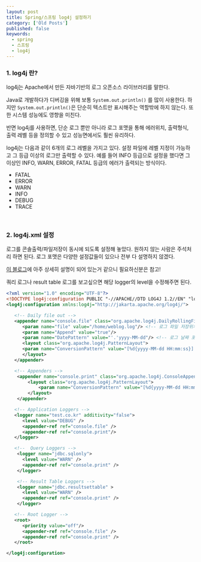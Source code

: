 ```yaml
---
layout: post
title: Spring/스프링 log4j 설정하기
category: ['Old Posts']
published: false
keywords:
  - spring
  - 스프링
  - log4j
---
```


### 1. log4j 란?

log4j는 Apache에서 만든 자바기반의 로그 오픈소스 라이브러리를 말한다.

Java로 개발하다가 디버깅을 위해 보통 `System.out.println()` 를 많이 사용한다. 하지만 `System.out.println()`은 단순히 텍스트만 표시해주는 역할밖에 하지 않는다. 또한 시스템 성능에도 영향을 미친다.

반면 log4j를 사용하면, 단순 로그 뿐만 아니라 로그 포맷을 통해 에러위치, 출력형식, 출력 레벨 등을 정의할 수 있고 성능면에서도 훨씬 유리하다.

log4j는 다음과 같이 6개의 로그 레벨을 가지고 있다. 설정 파일에 레벨 지정이 가능하고 그 등급 이상의 로그만 출력할 수 있다. 예를 들어 INFO 등급으로 설정을 했다면 그 이상인 INFO, WARN, ERROR, FATAL 등급의 에러가 출력되는 방식이다.

- FATAL
- ERROR
- WARN
- INFO
- DEBUG
- TRACE

<br/>

### 2. log4j.xml 설정

로그를 콘솔출력/파일저장이 동시에 되도록 설정해 놓았다. 원하지 않는 사람은 주석처리 하면 된다. 로그 포맷은 다양한 설정값들이 있으나 전부 다 설명하지 않겠다.

<a href="https://to-dy.tistory.com/20">이 블로그</a>에 아주 상세히 설명이 되어 있는거 같으니 필요하신분은 참고!

쿼리 로그나 result table 로그를 보고싶으면 해당 logger의 level을 수정해주면 된다.

```xml
<?xml version="1.0" encoding="UTF-8"?>
<!DOCTYPE log4j:configuration PUBLIC "-//APACHE//DTD LOG4J 1.2//EN" "log4j.dtd">
<log4j:configuration xmlns:log4j="http://jakarta.apache.org/log4j/">

   <!-- Daily file out -->
   <appender name="console.file" class="org.apache.log4j.DailyRollingFileAppender">
      <param name="file" value="/home/weblog.log"/> <!-- 로그 파일 저장위치 -->
      <param name="Append" value="true"/>
      <param name="DatePattern" value="'.'yyyy-MM-dd"/> <!-- 로그 날짜 포맷 -->
      <layout class="org.apache.log4j.PatternLayout">
      <param name="ConversionPattern" value="[%d{yyyy-MM-dd HH:mm:ss}] %m%n"/>  <!-- 로그 출력 포맷 -->
      </layout>
   </appender>

   <!-- Appenders -->
    <appender name="console.print" class="org.apache.log4j.ConsoleAppender">
        <layout class="org.apache.log4j.PatternLayout">
            <param name="ConversionPattern" value="[%d{yyyy-MM-dd HH:mm:ss}] %m%n" />
        </layout>
    </appender>

   <!-- Application Loggers -->
   <logger name="test.co.kr" additivity="false">
      <level value="DEBUG" />
      <appender-ref ref="console.file" />
      <appender-ref ref="console.print"/>
   </logger>

   <!--  Query Loggers -->
    <logger name="jdbc.sqlonly">
      <level value="WARN" />
      <appender-ref ref="console.print" />
    </logger>

    <!-- Result Table Loggers -->
    <logger name="jdbc.resultsettable" >
      <level value="WARN" />
      <appender-ref ref="console.print" />
    </logger>

   <!-- Root Logger -->
   <root>
      <priority value="off"/>
      <appender-ref ref="console.file" />
      <appender-ref ref="console.print" />
   </root>

</log4j:configuration>
```
